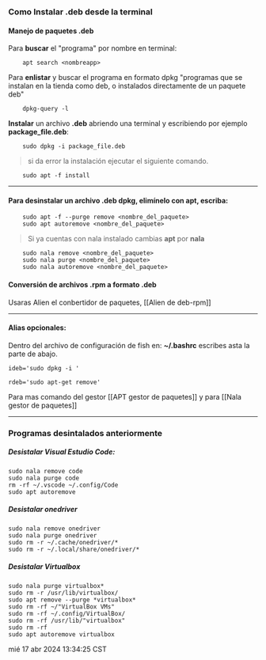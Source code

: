 ### Como Instalar .deb desde la terminal
#### Manejo de paquetes .deb

Para **buscar** el "programa" por nombre en terminal:

		apt search <nombreapp>

Para **enlistar** y buscar el programa en formato dpkg "programas que se instalan en la tienda como deb, o instalados directamente de un paquete deb"

		dpkg-query -l

**Instalar** un archivo **.deb** abriendo una terminal y escribiendo por ejemplo **package_file.deb**:

		sudo dpkg -i package_file.deb

> si da error la instalación ejecutar el siguiente comando.

		sudo apt -f install

----------------------

#### Para desinstalar un archivo .deb dpkg, elimínelo con apt, escriba:

		sudo apt -f --purge remove <nombre_del_paquete>
		sudo apt autoremove <nombre_del_paquete>

> Si ya cuentas con nala instalado cambias **apt** por **nala**

		sudo nala remove <nombre_del_paquete>
		sudo nala purge <nombre_del_paquete>
		sudo nala autoremove <nombre_del_paquete>
#### Conversión de archivos .rpm a formato .deb
Usaras Alien el conbertidor de paquetes, [[Alien de deb-rpm]]

-----------------------
#### Alias opcionales:
Dentro del archivo de configuración de fish en: **~/.bashrc** escribes asta la parte de abajo.

	ideb='sudo dpkg -i '
	
	rdeb='sudo apt-get remove'

Para mas comando del gestor [[APT gestor de paquetes]] y para [[Nala gestor de paquetes]]

------------------------
### Programas desintalados anteriormente

##### Desistalar Visual Estudio Code:

	sudo nala remove code
	sudo nala purge code
	rm -rf ~/.vscode ~/.config/Code
	sudo apt autoremove
##### Desistalar onedriver

	sudo nala remove onedriver
	sudo nala purge onedriver
	sudo rm -r ~/.cache/onedriver/*
	sudo rm -r ~/.local/share/onedriver/*
##### Desistalar Virtualbox

	sudo nala purge virtualbox* 
	sudo rm -r /usr/lib/virtualbox/
	sudo apt remove --purge *virtualbox*
	sudo rm -rf ~/"VirtualBox VMs"
	sudo rm -rf ~/.config/VirtualBox/
	sudo rm -rf /usr/lib/"virtualbox"
	sudo rm -rf 
	sudo apt autoremove virtualbox

mié 17 abr 2024 13:34:25 CST
